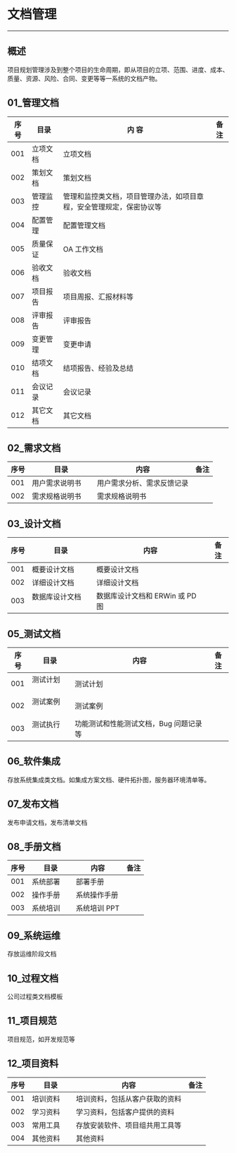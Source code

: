 # 文档管理

---

## 概述

项目规划管理涉及到整个项目的生命周期，即从项目的立项、范围、进度、成本、质量、资源、风险、合同、变更等等一系统的文档产物。

## 01\_管理文档

| 序号 | 目录        | 内 容                                                                | 备注 |
| ---- | ----------- | -------------------------------------------------------------------- | ---- |
| 001  | 立项文档 　 | 立项文档                                                             |      |
| 002  | 策划文档 　 | 策划文档                                                             |      |
| 003  | 管理监控 　 | 管理和监控类文档，项目管理办法，如项目章程，安全管理规定，保密协议等 |      |
| 004  | 配置管理 　 | 配置管理文档                                                         |      |
| 005  | 质量保证 　 | OA 工作文档                                                          |      |
| 006  | 验收文档 　 | 验收文档                                                             |      |
| 007  | 项目报告 　 | 项目周报、汇报材料等                                                 |      |
| 008  | 评审报告 　 | 评审报告                                                             |      |
| 009  | 变更管理 　 | 变更申请                                                             |      |
| 010  | 结项文档 　 | 结项报告、经验及总结                                                 |      |
| 011  | 会议记录 　 | 会议记录                                                             |      |
| 012  | 其它文档 　 | 其它文档                                                             |      |

## 02\_需求文档

| 序号 | 目录              | 内容                       | 备注 |
| ---- | ----------------- | -------------------------- | ---- |
| 001  | 用户需求说明书 　 | 用户需求分析、需求反馈记录 |      |
| 002  | 需求规格说明书 　 | 需求规格说明书             |      |

## 03\_设计文档

| 序号 | 目录              | 内容                            | 备注 |
| ---- | ----------------- | ------------------------------- | ---- |
| 001  | 概要设计文档 　   | 概要设计文档                    |      |
| 002  | 详细设计文档 　   | 详细设计文档                    |      |
| 003  | 数据库设计文档 　 | 数据库设计文档和 ERWin 或 PD 图 |      |

## 05\_测试文档

| 序号 | 目录        | 内容                                   | 备注 |
| ---- | ----------- | -------------------------------------- | ---- |
| 001  | 测试计划 　 | 测试计划                               |      |
| 002  | 测试案例 　 | 测试案例                               |      |
| 003  | 测试执行 　 | 功能测试和性能测试文档，Bug 问题记录等 |      |

## 06\_软件集成

存放系统集成类文档。如集成方案文档、硬件拓扑图，服务器环境清单等。

## 07\_发布文档

发布申请文档，发布清单文档

## 08\_手册文档

| 序号 | 目录        | 内容         | 备注 |
| ---- | ----------- | ------------ | ---- |
| 001  | 系统部署 　 | 部署手册     |      |
| 002  | 操作手册 　 | 系统操作手册 |      |
| 003  | 系统培训 　 | 系统培训 PPT |      |

## 09\_系统运维

存放运维阶段文档

## 10\_过程文档

公司过程类文档模板

## 11\_项目规范

项目规范，如开发规范等

## 12\_项目资料

| 序号 | 目录        | 内容                           | 备注 |
| ---- | ----------- | ------------------------------ | ---- |
| 001  | 培训资料 　 | 培训资料，包括从客户获取的资料 |      |
| 002  | 学习资料 　 | 学习资料，包括客户提供的资料   |      |
| 003  | 常用工具 　 | 存放安装软件、项目组共用工具等 |      |
| 004  | 其他资料 　 | 其他资料                       |      |
